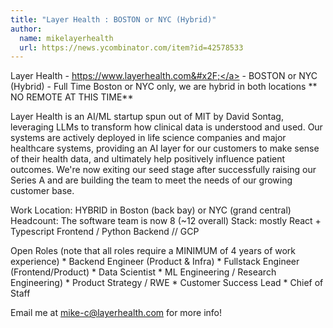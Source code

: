 ```yaml
---
title: "Layer Health : BOSTON or NYC (Hybrid)"
author:
  name: mikelayerhealth
  url: https://news.ycombinator.com/item?id=42578533
---
```

Layer Health - <a href="https:&#x2F;&#x2F;www.layerhealth.com&#x2F;" rel="nofollow">https:&#x2F;&#x2F;www.layerhealth.com&#x2F;</a> - BOSTON or NYC (Hybrid) - Full Time
Boston or NYC only, we are hybrid in both locations ** NO REMOTE AT THIS TIME**

Layer Health is an AI&#x2F;ML startup spun out of MIT by David Sontag, leveraging LLMs to transform how clinical data is understood and used. Our systems are actively deployed in life science companies and major healthcare systems, providing an AI layer for our customers to make sense of their health data, and ultimately help positively influence patient outcomes. We&#x27;re now exiting our seed stage after successfully raising our Series A and are building the team to meet the needs of our growing customer base.

Work Location: HYBRID in Boston (back bay) or NYC (grand central) Headcount: The software team is now 8 (~12 overall) Stack: mostly React + Typescript Frontend &#x2F; Python Backend &#x2F;&#x2F; GCP

Open Roles (note that all roles require a MINIMUM of 4 years of work experience) * Backend Engineer (Product &amp; Infra) * Fullstack Engineer (Frontend&#x2F;Product) * Data Scientist * ML Engineering &#x2F; Research Engineering) * Product Strategy &#x2F; RWE * Customer Success Lead * Chief of Staff

Email me at mike-c@layerhealth.com for more info!
<JobApplication />

